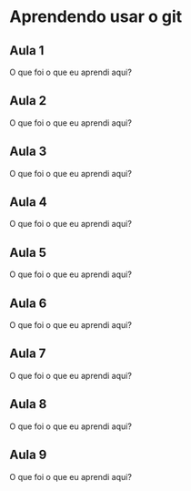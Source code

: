 # Aprendendo usar o git


## Aula 1
O que foi o que eu aprendi aqui?



## Aula 2
O que foi o que eu aprendi aqui?



## Aula 3
O que foi o que eu aprendi aqui?



## Aula 4
O que foi o que eu aprendi aqui?



## Aula 5
O que foi o que eu aprendi aqui?



## Aula 6
O que foi o que eu aprendi aqui?



## Aula 7
O que foi o que eu aprendi aqui?



## Aula 8
O que foi o que eu aprendi aqui?



## Aula 9
O que foi o que eu aprendi aqui?
